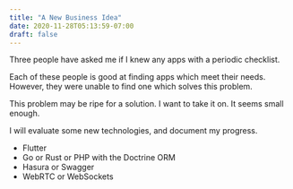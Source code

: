 ```yaml
---
title: "A New Business Idea"
date: 2020-11-28T05:13:59-07:00
draft: false
---
```


Three people have asked me if I knew any apps with a periodic checklist.  

Each of these people is good at finding apps which meet their needs.  However, they were unable to find one which solves this problem.

This problem may be ripe for a solution.  I want to take it on.  It seems small enough.

I will evaluate some new technologies, and document my progress.
- Flutter
- Go or Rust or PHP with the Doctrine ORM
- Hasura or Swagger
- WebRTC or WebSockets

